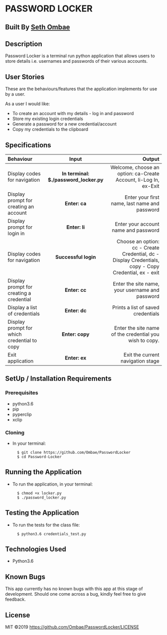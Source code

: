 # PASSWORD LOCKER

## Built By [Seth Ombae](https://github.com/Ombae/)

## Description
Password Locker is a terminal run python application that allows users to store details i.e. usernames and passwords of their various accounts.

## User Stories
These are the behaviours/features that the application implements for use by a user.

As a user I would like:
* To create an account with my details - log in and password
* Store my existing login credentials
* Generate a password for a new credential/account
* Copy my credentials to the clipboard

## Specifications
| Behaviour | Input | Output |
| :---------------- | :---------------: | ------------------: |
| Display codes for navigation | **In terminal: $./password_locker.py** | Welcome, choose an option: ca-Create Account, li-Log In, ex-Exit |
| Display prompt for creating an account | **Enter: ca** | Enter your first name, last name and password |
| Display prompt for login in | **Enter: li** | Enter your account name and password |
| Display codes for navigation | **Successful login** | Choose an option: cc - Create Credential, dc - Display Credentials, copy - Copy Credential, ex - exit |
| Display prompt for creating a credential | **Enter: cc** | Enter the site name, your username and password |
| Display a list of credentials | **Enter: dc** | Prints a list of saved credentials |
| Display prompt for which credential to copy | **Enter: copy** | Enter the site name of the credential you wish to copy. |
| Exit application | **Enter: ex** | Exit the current navigation stage |

## SetUp / Installation Requirements
### Prerequisites
* python3.6
* pip
* pyperclip
* xclip

### Cloning
* In your terminal:

        $ git clone https://github.com/Ombae/PasswordLocker
        $ cd Password-Locker

## Running the Application
* To run the application, in your terminal:

        $ chmod +x locker.py
        $ ./password_locker.py

## Testing the Application
* To run the tests for the class file:

        $ python3.6 credentials_test.py

## Technologies Used
* Python3.6

## Known Bugs
This app currently has no known bugs with this app at this stage of development. Should one come across a bug, kindly feel free to give feedback.

## License
MIT &copy;2019 https://github.com/Ombae/PasswordLocker/LICENSE
